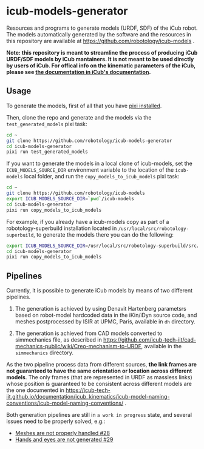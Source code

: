# icub-models-generator

Resources and programs to generate models (URDF, SDF) of the iCub robot.
The models automatically generated by the software and the resources in this repository
are available at https://github.com/robotology/icub-models .

**Note: this repository is meant to streamline the process of producing iCub URDF/SDF models by iCub mantainers. It is not meant to be used directly by users of iCub. For offical info on the kinematic parameters of the iCub, please see [the documentation in iCub's documentation](https://icub-tech-iit.github.io/documentation/icub_kinematics/icub-forward-kinematics/icub-forward-kinematics/).**


## Usage

To generate the models, first of all that you have [pixi installed](https://pixi.sh/#installation).

Then, clone the repo and generate and the models via the `test_generated_models` pixi task:

~~~bash
cd ~
git clone https://github.com/robotology/icub-models-generator
cd icub-models-generator
pixi run test_generated_models
~~~

If you want to generate the models in a local clone of icub-models, set the `ICUB_MODELS_SOURCE_DIR` environment variable to the location of the `icub-models` local folder, and run the `copy_models_to_icub_models` pixi task:
~~~bash
cd ~
git clone https://github.com/robotology/icub-models
export ICUB_MODELS_SOURCE_DIR=`pwd`/icub-models
cd icub-models-generator
pixi run copy_models_to_icub_models
~~~

For example, if you already have a icub-models copy as part of a robotology-superbuild installation located in `/usr/local/src/robotology-superbuild`, to generate the models there you can do the following:
~~~bash
export ICUB_MODELS_SOURCE_DIR=/usr/local/src/robotology-superbuild/src/icub-models
cd icub-models-generator
pixi run copy_models_to_icub_models
~~~

## Pipelines
Currently, it is possible to generate iCub models by means of two different pipelines.

1) The generation is achieved by using Denavit Hartenberg parametsrs based on robot-model hardcoded data in the iKin/iDyn source code, and meshes postprocessed by ISIR at UPMC, Paris, available in `dh` directory.

2) The generation is achieved from CAD models converted to simmechanics file, as described in https://github.com/icub-tech-iit/cad-mechanics-public/wiki/Creo-mechanism-to-URDF, available in the `simmechanics` directory.

As the two pipeline process data from different sources, **the link frames are not guaranteed to have the same orientation
or location across different models**. The only frames (that are represented in URDF as massless links) whose position is guaranteed to be consistent across different models are the one documented in https://icub-tech-iit.github.io/documentation/icub_kinematics/icub-model-naming-conventions/icub-model-naming-conventions/ .

Both generation pipelines are still in `a work in progress` state, and several issues need to be properly solved, e.g.:
* [Meshes are not properly handled #28](https://github.com/robotology/icub-model-generator/issues/28)
* [Hands and eyes are not generated #29](https://github.com/robotology/icub-model-generator/issues/29)

